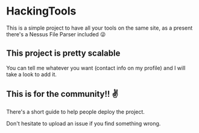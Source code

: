 # HackingTools
This is a simple project to have all your tools on the same site, as a present there's a Nessus File Parser included 😜

## This project is pretty scalable
You can tell me whatever you want (contact info on my profile) and I will take a look to add it.

## This is for the community!! ✌
There's a short guide to help people deploy the project.

Don't hesitate to upload an issue if you find something wrong.
